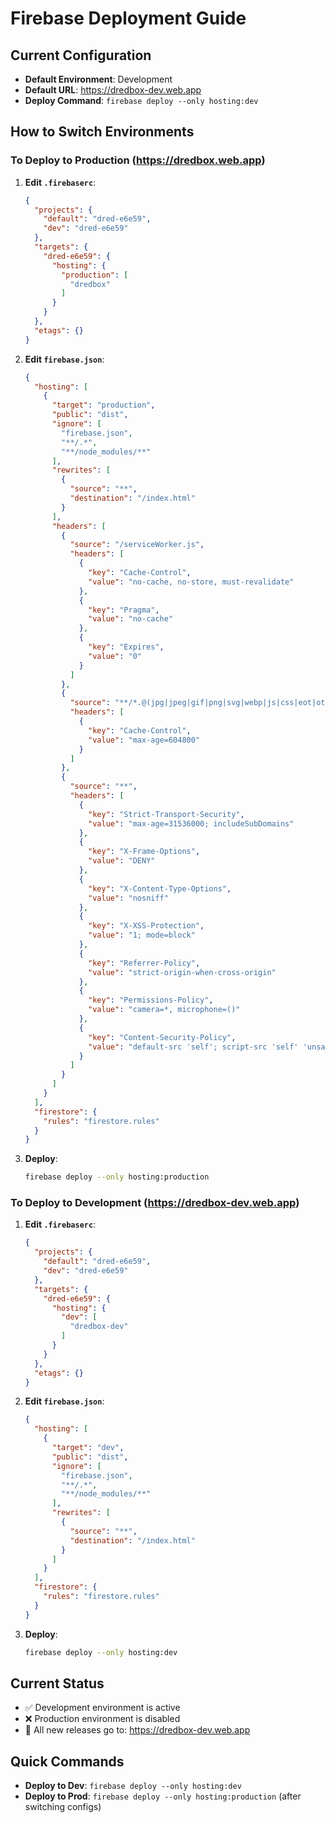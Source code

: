 # Firebase Deployment Guide

## Current Configuration
- **Default Environment**: Development
- **Default URL**: https://dredbox-dev.web.app
- **Deploy Command**: `firebase deploy --only hosting:dev`

## How to Switch Environments

### To Deploy to Production (https://dredbox.web.app)

1. **Edit `.firebaserc`**:
   ```json
   {
     "projects": {
       "default": "dred-e6e59",
       "dev": "dred-e6e59"
     },
     "targets": {
       "dred-e6e59": {
         "hosting": {
           "production": [
             "dredbox"
           ]
         }
       }
     },
     "etags": {}
   }
   ```

2. **Edit `firebase.json`**:
   ```json
   {
     "hosting": [
       {
         "target": "production",
         "public": "dist",
         "ignore": [
           "firebase.json",
           "**/.*",
           "**/node_modules/**"
         ],
         "rewrites": [
           {
             "source": "**",
             "destination": "/index.html"
           }
         ],
         "headers": [
           {
             "source": "/serviceWorker.js",
             "headers": [
               {
                 "key": "Cache-Control",
                 "value": "no-cache, no-store, must-revalidate"
               },
               {
                 "key": "Pragma",
                 "value": "no-cache"
               },
               {
                 "key": "Expires",
                 "value": "0"
               }
             ]
           },
           {
             "source": "**/*.@(jpg|jpeg|gif|png|svg|webp|js|css|eot|otf|ttf|ttc|woff|woff2|font.css)",
             "headers": [
               {
                 "key": "Cache-Control",
                 "value": "max-age=604800"
               }
             ]
           },
           {
             "source": "**",
             "headers": [
               {
                 "key": "Strict-Transport-Security",
                 "value": "max-age=31536000; includeSubDomains"
               },
               {
                 "key": "X-Frame-Options",
                 "value": "DENY"
               },
               {
                 "key": "X-Content-Type-Options",
                 "value": "nosniff"
               },
               {
                 "key": "X-XSS-Protection",
                 "value": "1; mode=block"
               },
               {
                 "key": "Referrer-Policy",
                 "value": "strict-origin-when-cross-origin"
               },
               {
                 "key": "Permissions-Policy",
                 "value": "camera=*, microphone=()"
               },
               {
                 "key": "Content-Security-Policy",
                 "value": "default-src 'self'; script-src 'self' 'unsafe-inline' 'unsafe-eval' blob: https://*.firebaseapp.com https://*.googleapis.com https://*.google.com https://*.gstatic.com https://www.recaptcha.net https://www.google-analytics.com https://www.googletagmanager.com https://cdn.jsdelivr.net https://unpkg.com; worker-src 'self' blob: https://cdn.jsdelivr.net https://unpkg.com; connect-src 'self' data: blob: https://*.firebaseapp.com https://*.googleapis.com wss://*.firebaseio.com https://*.google.com https://www.recaptcha.net https://*.gstatic.com https://www.google-analytics.com https://fonts.gstatic.com https://lh3.googleusercontent.com https://www.googletagmanager.com https://cdn.jsdelivr.net https://unpkg.com; img-src 'self' data: blob: https://*.googleusercontent.com https://*.google.com https://*.googleapis.com https://lh3.googleusercontent.com https://lh3.google.com https://www.gstatic.com; media-src 'self' mediastream: blob:; style-src 'self' 'unsafe-inline' https://fonts.googleapis.com; font-src 'self' https://fonts.gstatic.com; frame-src 'self' https://*.firebaseapp.com https://*.google.com"
               }
             ]
           }
         ]
       }
     ],
     "firestore": {
       "rules": "firestore.rules"
     }
   }
   ```

3. **Deploy**:
   ```bash
   firebase deploy --only hosting:production
   ```

### To Deploy to Development (https://dredbox-dev.web.app)

1. **Edit `.firebaserc`**:
   ```json
   {
     "projects": {
       "default": "dred-e6e59",
       "dev": "dred-e6e59"
     },
     "targets": {
       "dred-e6e59": {
         "hosting": {
           "dev": [
             "dredbox-dev"
           ]
         }
       }
     },
     "etags": {}
   }
   ```

2. **Edit `firebase.json`**:
   ```json
   {
     "hosting": [
       {
         "target": "dev",
         "public": "dist",
         "ignore": [
           "firebase.json",
           "**/.*",
           "**/node_modules/**"
         ],
         "rewrites": [
           {
             "source": "**",
             "destination": "/index.html"
           }
         ]
       }
     ],
     "firestore": {
       "rules": "firestore.rules"
     }
   }
   ```

3. **Deploy**:
   ```bash
   firebase deploy --only hosting:dev
   ```

## Current Status
- ✅ Development environment is active
- ❌ Production environment is disabled
- 🔄 All new releases go to: https://dredbox-dev.web.app

## Quick Commands
- **Deploy to Dev**: `firebase deploy --only hosting:dev`
- **Deploy to Prod**: `firebase deploy --only hosting:production` (after switching configs) 
